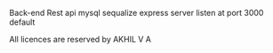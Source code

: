 Back-end Rest api
mysql
sequalize
express
server listen at port 3000 default









All licences are reserved by AKHIL V A
